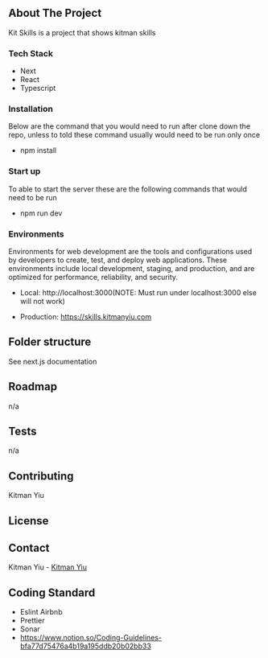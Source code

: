 <!-- ABOUT THE PROJECT -->

## About The Project

Kit Skills is a project that shows kitman skills

### Tech Stack

- Next
- React
- Typescript

### Installation

Below are the command that you would need to run after clone down the repo, unless to told these command usually would need to be run only once

- npm install

### Start up

To able to start the server these are the following commands that would need to be run

- npm run dev

### Environments

Environments for web development are the tools and configurations used by developers to create, test, and deploy web applications. These environments include local development, staging, and production, and are optimized for performance, reliability, and security.

- Local: http://localhost:3000(NOTE: Must run under localhost:3000 else will not work)

- Production: https://skills.kitmanyiu.com

## Folder structure

See next.js documentation

## Roadmap

n/a

## Tests

n/a

## Contributing

Kitman Yiu

## License

## Contact

Kitman Yiu - [Kitman Yiu](www.kitmanyiu.com)

## Coding Standard

- Eslint Airbnb
- Prettier
- Sonar
- https://www.notion.so/Coding-Guidelines-bfa77d75476a4b19a195ddb20b02bb33
